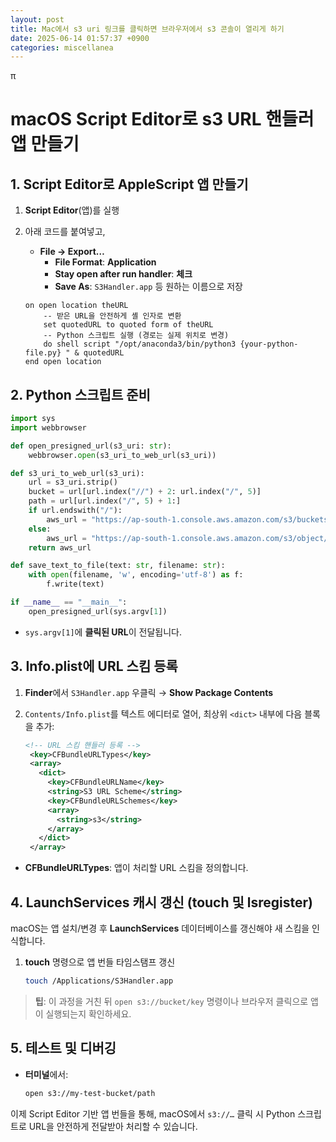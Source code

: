 ```yaml
---
layout: post
title: Mac에서 s3 uri 링크를 클릭하면 브라우저에서 s3 콘솔이 열리게 하기
date: 2025-06-14 01:57:37 +0900
categories: miscellanea
---
```

π
# macOS Script Editor로 s3 URL 핸들러 앱 만들기

## 1. Script Editor로 AppleScript 앱 만들기

1. **Script Editor**(앱)를 실행
2. 아래 코드를 붙여넣고,
    - **File → Export…**
        - **File Format**: **Application**
        - **Stay open after run handler**: **체크**
        - **Save As**: `S3Handler.app` 등 원하는 이름으로 저장

   ```applescript
   on open location theURL
       -- 받은 URL을 안전하게 셸 인자로 변환
       set quotedURL to quoted form of theURL
       -- Python 스크립트 실행 (경로는 실제 위치로 변경)
       do shell script "/opt/anaconda3/bin/python3 {your-python-file.py} " & quotedURL
   end open location
   ```

## 2. Python 스크립트 준비

```python
import sys
import webbrowser

def open_presigned_url(s3_uri: str):
    webbrowser.open(s3_uri_to_web_url(s3_uri))

def s3_uri_to_web_url(s3_uri):
    url = s3_uri.strip()
    bucket = url[url.index("//") + 2: url.index("/", 5)]
    path = url[url.index("/", 5) + 1:]
    if url.endswith("/"):
        aws_url = "https://ap-south-1.console.aws.amazon.com/s3/buckets/" + bucket + "?region=ap-south-1&bucketType=general&prefix=" + path
    else:
        aws_url = "https://ap-south-1.console.aws.amazon.com/s3/object/" + bucket + "?region=ap-south-1&bucketType=general&prefix=" + path
    return aws_url

def save_text_to_file(text: str, filename: str):
    with open(filename, 'w', encoding='utf-8') as f:
        f.write(text)

if __name__ == "__main__":
    open_presigned_url(sys.argv[1])
```

- `sys.argv[1]`에 **클릭된 URL**이 전달됩니다.

## 3. Info.plist에 URL 스킴 등록

1. **Finder**에서 `S3Handler.app` 우클릭 → **Show Package Contents**
2. `Contents/Info.plist`를 텍스트 에디터로 열어, 최상위 `<dict>` 내부에 다음 블록을 추가:

   ```xml
   <!-- URL 스킴 핸들러 등록 -->
    <key>CFBundleURLTypes</key>
    <array>
      <dict>
        <key>CFBundleURLName</key>
        <string>S3 URL Scheme</string>
        <key>CFBundleURLSchemes</key>
        <array>
          <string>s3</string>
        </array>
      </dict>
    </array>
   ```

- **CFBundleURLTypes**: 앱이 처리할 URL 스킴을 정의합니다.

## 4. LaunchServices 캐시 갱신 (touch 및 lsregister)

macOS는 앱 설치/변경 후 **LaunchServices** 데이터베이스를 갱신해야 새 스킴을 인식합니다.

1. **touch** 명령으로 앱 번들 타임스탬프 갱신
   ```bash
   touch /Applications/S3Handler.app
   ```

> **팁**: 이 과정을 거친 뒤 `open s3://bucket/key` 명령이나 브라우저 클릭으로 앱이 실행되는지 확인하세요.

## 5. 테스트 및 디버깅

- **터미널**에서:
  ```bash
  open s3://my-test-bucket/path
  ```

이제 Script Editor 기반 앱 번들을 통해, macOS에서 `s3://…` 클릭 시 Python 스크립트로 URL을 안전하게 전달받아 처리할 수 있습니다.
